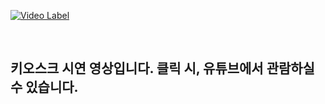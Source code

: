 [![Video Label](http://img.youtube.com/vi/lFwVmdM2bAc/0.jpg)](https://youtu.be/lFwVmdM2bAc)

<br />

## 키오스크 시연 영상입니다. 클릭 시, 유튜브에서 관람하실 수 있습니다.
